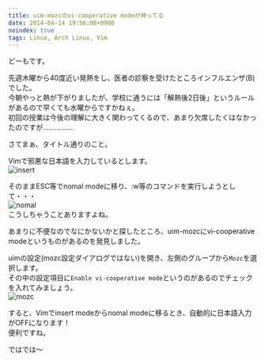 ```yaml
---
title: uim-mozcのvi-cooperative modeが神ってる
date: 2014-04-14 19:56:08+0900
noindex: true
tags: Linux, Arch Linux, Vim
---
```

どーもです。

先週木曜から40度近い発熱をし、医者の診察を受けたところインフルエンザ(B)でした。  
今朝やっと熱が下がりましたが、学校に通うには「解熱後2日後」というルールがあるので早くても水曜からですかねぇ。  
初回の授業は今後の理解に大きく関わってくるので、あまり欠席したくはなかったのですが...............

さてまぁ、タイトル通りのこと。

Vimで邪悪な日本語を入力しているとします。  
![insert](https://lh6.googleusercontent.com/-ysBPVyqGOOU/U0u3v09j0TI/AAAAAAAADKo/V_rmuuMacj4/s800/inout.png "insert")

そのままESC等でnomal modeに移り、:w等のコマンドを実行しようとして・・・  
![nomal](https://lh5.googleusercontent.com/-_9FMOYY9hXk/U0u3vxSG1II/AAAAAAAADKw/7sQ1W4bTWtg/s800/nomal.png "nomal")  
こうしちゃうことありますよね。

あまりに不便なのでなにかないかと探したところ、uim-mozcにvi-cooperative modeというものがあるのを発見しました。

uimの設定(mozc設定ダイアログではない)を開き、左側のグループから`Mozc`を選択します。  
その中の設定項目に`Enable vi-cooperative mode`というのがあるのでチェックを入れてみましょう。  
![mozc](https://lh5.googleusercontent.com/-yBXRapBdeZQ/U0u9Ogo7azI/AAAAAAAADLI/FOrRRLqsSBg/s640/2014-04-14-191530_1920x1080_scrot.png "mozc")

すると、Vimでinsert modeからnomal modeに移るとき、自動的に日本語入力がOFFになります！  
便利ですね。

ではでは〜
